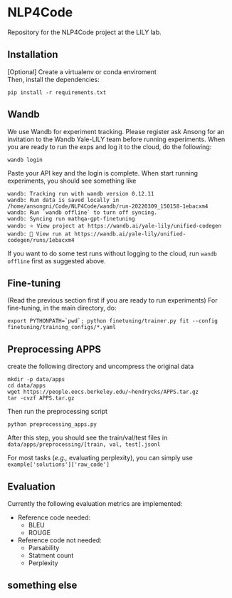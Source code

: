 # NLP4Code
Repository for the NLP4Code project at the LILY lab.

## Installation
[Optional] Create a virtualenv or conda enviroment  
Then, install the dependencies:
```
pip install -r requirements.txt
```

## Wandb
We use Wandb for experiment tracking. Please register ask Ansong for an invitation to the Wandb Yale-LILY team before 
running experiments. When you are ready to run the exps and log it to the cloud, do the following:
```
wandb login
```
Paste your API key and the login is complete. When start running experiments, you should see something like 
```
wandb: Tracking run with wandb version 0.12.11
wandb: Run data is saved locally in /home/ansongni/Code/NLP4Code/wandb/run-20220309_150158-1ebacxm4
wandb: Run `wandb offline` to turn off syncing.
wandb: Syncing run mathqa-gpt-finetuning
wandb: ⭐️ View project at https://wandb.ai/yale-lily/unified-codegen
wandb: 🚀 View run at https://wandb.ai/yale-lily/unified-codegen/runs/1ebacxm4
```

If you want to do some test runs without logging to the cloud, run `wandb offline` first as suggested above. 

## Fine-tuning
(Read the previous section first if you are ready to run experiments)
For fine-tuning, in the main directory, do:
```
export PYTHONPATH=`pwd`; python finetuning/trainer.py fit --config finetuning/training_configs/*.yaml
```

## Preprocessing APPS
create the following directory and uncompress the original data
```
mkdir -p data/apps
cd data/apps
wget https://people.eecs.berkeley.edu/~hendrycks/APPS.tar.gz
tar -cvzf APPS.tar.gz
```
Then run the preprocessing script
```
python preprocessing_apps.py
```
After this step, you should see the train/val/test files in `data/apps/preprocessing/[train, val, test].jsonl`

For most tasks (*e.g.,* evaluating perplexity), you can simply use `example['solutions']['raw_code']`

## Evaluation
Currently the following evaluation metrics are implemented:
* Reference code needed:
    * BLEU
    * ROUGE
* Reference code not needed:
    * Parsability
    * Statment count
    * Perplexity

## something else
